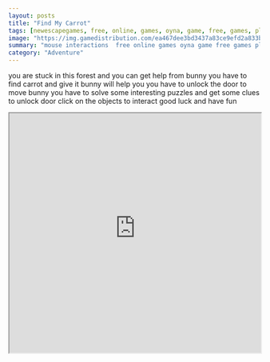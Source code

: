 ```yaml
---
layout: posts
title: "Find My Carrot"
tags: [newescapegames, free, online, games, oyna, game, free, games, play, play, games]
image: "https://img.gamedistribution.com/ea467dee3bd3437a83ce9efd2a833bda-512x384.jpeg"
summary: "mouse interactions  free online games oyna game free games play play games"
category: "Adventure"
---
```


you are stuck in this forest and you can get help from bunny you have to find carrot and give it bunny will help you you have to unlock the door to move bunny you have to solve some interesting puzzles and get some clues to unlock door click on the objects to interact good luck and have fun

<iframe width="100%" height="480px;" src="https://flash.gamedistribution.com?game=ea467dee3bd3437a83ce9efd2a833bda"></iframe>